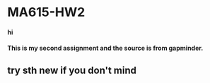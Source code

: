 # MA615-HW2

#### hi
#### This is my second assignment and the source is from gapminder.

## try sth new if you don't mind
